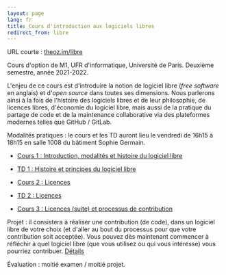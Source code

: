 ```yaml
---
layout: page
lang: fr
title: Cours d'introduction aux logiciels libres
redirect_from: libre
---
```


URL courte : [theoz.im/libre](http://theoz.im/libre)

Cours d'option de M1, UFR d'informatique, Université de Paris.
Deuxième semestre, année 2021-2022.

L'enjeu de ce cours est d'introduire la notion de logiciel libre (*free software* en anglais) et d'*open source* dans toutes ses dimensions. Nous parlerons ainsi à la fois de l'histoire des logiciels libres et de leur philosophie, de licences libres, d'économie du logiciel libre, mais aussi de la pratique du partage de code et de la maintenance collaborative via des plateformes modernes telles que GitHub / GitLab.

Modalités pratiques : le cours et les TD auront lieu le vendredi de 16h15 à 18h15 en salle 1008 du bâtiment Sophie Germain.

- [Cours 1 : Introduction, modalités et histoire du logiciel libre](/pdf/Cours-logiciel-libre-1.pdf)

- [TD 1 : Histoire et principes du logiciel libre](/pdf/Cours-logiciel-libre-td1.pdf)

- [Cours 2 : Licences](/pdf/Cours-logiciel-libre-2.pdf)

- [TD 2 : Licences](/pdf/Cours-logiciel-libre-td2.pdf)

- [Cours 3 : Licences (suite) et processus de contribution](/pdf/Cours-logiciel-libre-3.pdf)

Projet : il consistera à réaliser une contribution (de code), dans un logiciel libre de votre choix (et d'aller au bout du processus pour que votre contribution soit acceptée). Vous pouvez dès maintenant commencer à réfléchir à quel logiciel libre (que vous utilisez ou qui vous intéresse) vous pourriez contribuer. [Détails](/pdf/Cours-logiciel-libre-projet.pdf)

Évaluation : moitié examen / moitié projet.

